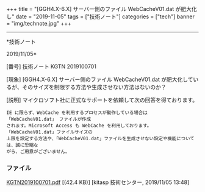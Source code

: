 ﻿+++
title = "[GGH4.X-6.X] サーバー側のファイル WebCacheV01.dat が肥大化し"
date = "2019-11-05"
tags = ["技術ノート"]
categories = ["tech"]
banner = "img/technote.jpg"
+++

-----------------------------------------------------------------------------------------------------------------------------

*技術ノート

2019/11/05*


[番号]
技術ノート KGTN 2019100701

[現象]
[GGH4.X-6.X] サーバー側のファイル WebCacheV01.dat
が肥大化しているが、そのサイズを制限する方法や生成させない方法はないのか？

[説明]
マイクロソフト社に正式なサポートを依頼して次の回答を得ております。

    IE に限らず、WebCache を利用するプロセスが動作している場合は 「WebCacheV01.dat」 ファイルが作成
    されます。Microsoft Access も WebCache を利用しております。 「WebCacheV01.dat」ファイルサイズの
    上限を設定する方法や、「WebCacheV01.dat」ファイルを生成させない設定や機能については、誠に恐縮な
    がら、ご用意がございません。


### ファイル

 
 


[KGTN2019100701.pdf](http://techreport.kitasp.net/attachments/download/4398/KGTN2019100701.pdf)
 [(42.4 KB)] [kitasp 技術センター, 2019/11/05
13:48]


 


 

